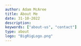 ```yaml
---
author: Adam McAree
title: About Me
date: 31-10-2022
description:
keywords: ["about-us", "contact"]
type: about
logo: "BigRigLogo.png"
---
```

